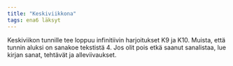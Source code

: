 ```yaml
---
title: "Keskiviikkona"
tags: ena6 läksyt
---
```


Keskiviikon tunnille tee loppuu infinitiivin harjoitukset K9 ja K10. Muista, että tunnin aluksi on sanakoe tekstistä 4. Jos olit pois etkä saanut sanalistaa, lue kirjan sanat, tehtävät ja alleviivaukset.
